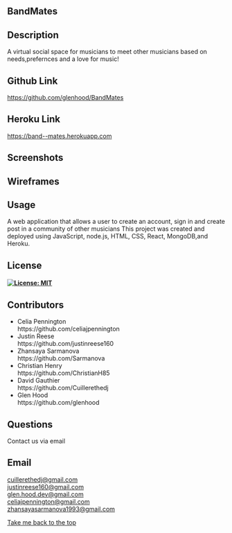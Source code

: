 ## BandMates

## Description
A virtual social space for musicians to meet other musicians based on needs,prefernces and a love for music!

## Github Link
https://github.com/glenhood/BandMates

## Heroku Link
https://band--mates.herokuapp.com

## Screenshots

## Wireframes


## Usage

A web application that allows a user to create an account, sign in and create post in a community of other musicians
This project was created and deployed using JavaScript, node.js, HTML, CSS, React, MongoDB,and Heroku.


## License
#### [![License: MIT](https://img.shields.io/badge/License-MIT-yellow.svg)](https://opensource.org/licenses/MIT)

## Contributors

<ul>
 <li>Celia Pennington</li>
 https://github.com/celiajpennington
 <li>Justin Reese</li>
 https://github.com/justinreese160
 <li>Zhansaya Sarmanova</li>
 https://github.com/Sarmanova
 <li>Christian Henry</li>
 https://github.com/ChristianH85
 <li>David Gauthier</li>
 https://github.com/Cuillerethedj
 <li>Glen Hood</li>
 https://github.com/glenhood
</ul>  

## Questions
Contact us via email 


 ## Email
  cuillerethedj@gmail.com <br>
  justinreese160@gmail.com<br>
  glen.hood.dev@gmail.com <br>
  celiajpennington@gmail.com <br>
  zhansayasarmanova1993@gmail.com<br>



[Take me back to the top](##BandMates)
